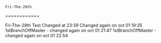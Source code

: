 	Fri-The-28th
============

Fri-The-28th Test
Changed at 23:39
Changed again on oct 01 19:35
1stBranchOffMaster - changed again on oct 01 21:47
1stBranchOffMaster - changed again on oct 01 22:54
